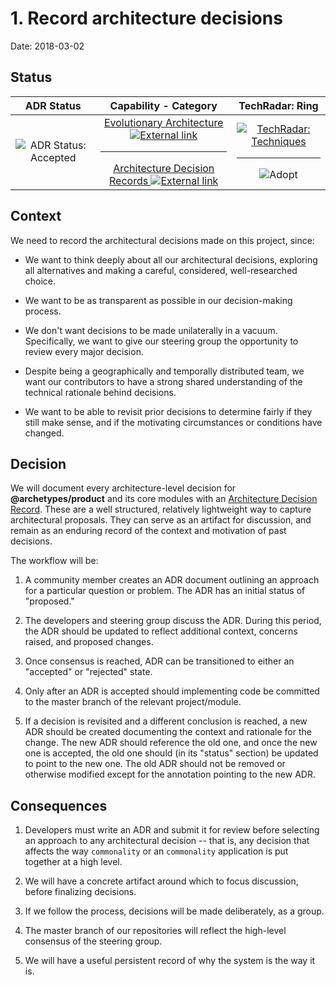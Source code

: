 # 1. Record architecture decisions

Date: 2018-03-02

## Status

|                   ADR Status                    |                                                                                                 Capability - Category                                                                                                 |                                                          TechRadar: Ring                                                          |
| :---------------------------------------------: | :-------------------------------------------------------------------------------------------------------------------------------------------------------------------------------------------------------------------: | :-------------------------------------------------------------------------------------------------------------------------------: |
| ![ADR Status: Accepted][label-adr-accepted-img] | [Evolutionary Architecture ![External link][icon-octicon-link-external]][tw-tech-radar-evolutionary-architecture]<hr>[Architecture Decision Records ![External link][icon-octicon-link-external]][tw-tech-radar-adrs] | [![TechRadar: Techniques][label-techniques-img]][tw-tech-radar-techniques-url]<hr>![Adopt][label-tech-radar-techniques-adopt-img] |

## Context

We need to record the architectural decisions made on this project, since:

- We want to think deeply about all our architectural decisions, exploring all
  alternatives and making a careful, considered, well-researched choice.

- We want to be as transparent as possible in our decision-making process.

- We don't want decisions to be made unilaterally in a vacuum. Specifically, we
  want to give our steering group the opportunity to review every major
  decision.

- Despite being a geographically and temporally distributed team, we want our
  contributors to have a strong shared understanding of the technical rationale
  behind decisions.

- We want to be able to revisit prior decisions to determine fairly if they
  still make sense, and if the motivating circumstances or conditions have
  changed.

## Decision

We will document every architecture-level decision for **@archetypes/product** and
its core modules with an [Architecture Decision Record][nygard-article-url].
These are a well structured, relatively lightweight way to capture architectural
proposals. They can serve as an artifact for discussion, and remain as an
enduring record of the context and motivation of past decisions.

The workflow will be:

1.  A community member creates an ADR document outlining an approach for a
    particular question or problem. The ADR has an initial status of "proposed."

2.  The developers and steering group discuss the ADR. During this period, the
    ADR should be updated to reflect additional context, concerns raised, and
    proposed changes.

3.  Once consensus is reached, ADR can be transitioned to either an "accepted"
    or "rejected" state.

4.  Only after an ADR is accepted should implementing code be committed to the
    master branch of the relevant project/module.

5.  If a decision is revisited and a different conclusion is reached, a new ADR
    should be created documenting the context and rationale for the change. The
    new ADR should reference the old one, and once the new one is accepted, the
    old one should (in its "status" section) be updated to point to the new one.
    The old ADR should not be removed or otherwise modified except for the
    annotation pointing to the new ADR.

## Consequences

1.  Developers must write an ADR and submit it for review before selecting an
    approach to any architectural decision -- that is, any decision that affects
    the way `commonality` or an `commonality` application is put together at a
    high level.

2.  We will have a concrete artifact around which to focus discussion, before
    finalizing decisions.

3.  If we follow the process, decisions will be made deliberately, as a group.

4.  The master branch of our repositories will reflect the high-level consensus
    of the steering group.

5.  We will have a useful persistent record of why the system is the way it is.

<!-- ADR Status Images -->

[label-adr-proposed-img]:
  https://fakeimg.pl/160x40/0052cc/FFF/?text=Proposed&font_size=26
[label-adr-accepted-img]:
  https://fakeimg.pl/160x40/0e8a16/FFF/?text=Accepted&font_size=26
[label-adr-rejected-img]:
  https://fakeimg.pl/160x40/666/FFF/?text=Rejected&font_size=26
[label-adr-deprecated-img]:
  https://fakeimg.pl/160x40/b60205/FFF/?text=Deprecated&font_size=26
[label-adr-superseded-img]:
  https://fakeimg.pl/160x40/e99695/000/?text=Superseded&font_size=26

<!-- Icons -->

[fake-images-pl-github-url]:
  https://github.com/Rydgel/Fake-images-please
  'View the source code on GitHub.'
[icon-checklist]:
  https://cdnjs.cloudflare.com/ajax/libs/octicons/4.4.0/svg/checklist.svg
[icon-clippy]:
  https://cdnjs.cloudflare.com/ajax/libs/octicons/4.4.0/svg/clippy.svg
[icon-octicon-link-external]:
  https://cdnjs.cloudflare.com/ajax/libs/octicons/4.4.0/svg/link-external.svg
[icon-mark-github]:
  https://cdnjs.cloudflare.com/ajax/libs/octicons/4.4.0/svg/mark-github.svg
[icon-md]:
  https://cdnjs.cloudflare.com/ajax/libs/octicons/4.4.0/svg/markdown.svg
[icon-media]:
  https://cdnjs.cloudflare.com/ajax/libs/octicons/4.4.0/svg/file-media.svg

<!-- TechRadar Quadrants -->

<!-- QUADRANT: Languages and Frameworks -->

[label-langs-frameworks-img]:
  https://fakeimg.pl/200x40/b32059/FFF/?text=Languages+%26+Frameworks&font_size=24
[label-tech-radar-langs-frameworks-img]:
  https://fakeimg.pl/200x80/b32059/FFF/?text=TechRadar:%0ALanguages+%26+Frameworks&font_size=24

<!-- RINGS: Languages and Frameworks -->

[label-tech-radar-langs-frameworks-adopt-img]:
  https://fakeimg.pl/80x40/b32059/FFF/?text=Adopt&font_size=18
[label-tech-radar-langs-frameworks-trial-img]:
  https://fakeimg.pl/80x40/b32059/FFF/?text=Trial&font_size=18
[label-tech-radar-langs-frameworks-assess-img]:
  https://fakeimg.pl/80x40/b32059/FFF/?text=Assess&font_size=18
[label-tech-radar-langs-frameworks-hold-img]:
  https://fakeimg.pl/80x40/b32059/FFF/?text=Hold&font_size=18

<!-- QUADRANT: Platforms -->

[label-platforms-img]:
  https://fakeimg.pl/200x40/f38a3e/FFF/?text=Platforms&font_size=24
[label-tech-radar-platforms-img]:
  https://fakeimg.pl/200x80/f38a3e/FFF/?text=TechRadar:+Platforms&font_size=24

<!-- RINGS: Platforms -->

[label-tech-radar-platforms-adopt-img]:
  https://fakeimg.pl/80x40/f38a3e/FFF/?text=Adopt&font_size=18
[label-tech-radar-platforms-trial-img]:
  https://fakeimg.pl/80x40/f38a3e/FFF/?text=Trial&font_size=18
[label-tech-radar-platforms-assess-img]:
  https://fakeimg.pl/80x40/f38a3e/FFF/?text=Assess&font_size=18
[label-tech-radar-platforms-hold-img]:
  https://fakeimg.pl/80x40/f38a3e/FFF/?text=Hold&font_size=18

<!-- QUADRANT: Techniques -->

[label-techniques-img]:
  https://fakeimg.pl/200x40/1ebccd/FFF/?text=Techniques&font_size=24
[label-tech-radar-techniques-img]:
  https://fakeimg.pl/200x80/1ebccd/FFF/?text=TechRadar:+Techniques&font_size=24

<!-- RINGS: Techniques -->

[label-tech-radar-techniques-adopt-img]:
  https://fakeimg.pl/80x40/1ebccd/FFF/?text=Adopt&font_size=18
[label-tech-radar-techniques-trial-img]:
  https://fakeimg.pl/80x40/1ebccd/FFF/?text=Trial&font_size=18
[label-tech-radar-techniques-assess-img]:
  https://fakeimg.pl/80x40/1ebccd/FFF/?text=Assess&font_size=18
[label-tech-radar-techniques-hold-img]:
  https://fakeimg.pl/80x40/1ebccd/FFF/?text=Hold&font_size=18

<!-- QUADRANT: Tools -->

[label-tools-img]: https://fakeimg.pl/200x40/86b782/FFF/?text=Tools&font_size=24
[label-tech-radar-tools-img]:
  https://fakeimg.pl/200x80/86b782/FFF/?text=TechRadar:+Tools&font_size=24

<!-- RINGS: Tools -->

[label-tech-radar-tools-adopt-img]:
  https://fakeimg.pl/80x40/86b782/FFF/?text=Adopt&font_size=18
[label-tech-radar-tools-trial-img]:
  https://fakeimg.pl/80x40/86b782/FFF/?text=Trial&font_size=18
[label-tech-radar-tools-assess-img]:
  https://fakeimg.pl/80x40/86b782/FFF/?text=Assess&font_size=18
[label-tech-radar-tools-hold-img]:
  https://fakeimg.pl/80x40/86b782/FFF/?text=Hold&font_size=18

<!-- Web pages: external -->

[tw-tech-radar-evolutionary-architecture]:
  https://www.thoughtworks.com/radar/techniques/evolutionary-architecture
[tw-tech-radar-adrs]:
  https://www.thoughtworks.com/radar/techniques/lightweight-architecture-decision-records
[tw-tech-radar-faq-url]: https://www.thoughtworks.com/radar/a-z
[tw-tech-radar-techniques-url]: https://www.thoughtworks.com/radar/techniques
[tw-tech-radar-tools-url]: https://www.thoughtworks.com/radar/tools
[nygard-article-url]:
  http://thinkrelevance.com/blog/2011/11/15/documenting-architecture-decisions
